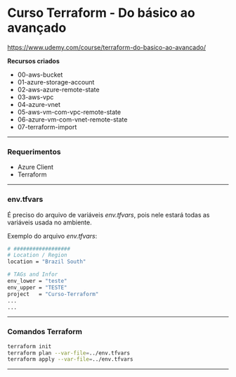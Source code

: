 # Curso Terraform - Do básico ao avançado 
https://www.udemy.com/course/terraform-do-basico-ao-avancado/

**Recursos criados**
- 00-aws-bucket
- 01-azure-storage-account
- 02-aws-azure-remote-state
- 03-aws-vpc
- 04-azure-vnet
- 05-aws-vm-com-vpc-remote-state
- 06-azure-vm-com-vnet-remote-state
- 07-terraform-import

---
### Requerimentos
- Azure Client
- Terraform

---
### env.tfvars

É preciso do arquivo de variáveis *env.tfvars*, pois nele estará todas as variáveis usada no ambiente.

Exemplo do arquivo *env.tfvars*:
```bash
# ##################
# Location / Region
location = "Brazil South"

# TAGs and Infor
env_lower = "teste"
env_upper = "TESTE"
project   = "Curso-Terraform"
...
...

```

---
### Comandos Terraform

```bash
terraform init
terraform plan --var-file=../env.tfvars
terraform apply --var-file=../env.tfvars
```

---
### 
